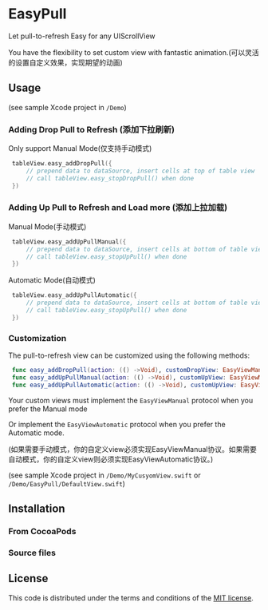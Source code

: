 # EasyPull
Let pull-to-refresh Easy for any UIScrollView

You have the flexibility to set custom view with fantastic animation.(可以灵活的设置自定义效果，实现期望的动画)


## Usage

(see sample Xcode project in `/Demo`)

### Adding Drop Pull to Refresh (添加下拉刷新)

Only support Manual Mode(仅支持手动模式)

```Swift
 tableView.easy_addDropPull({
     // prepend data to dataSource, insert cells at top of table view
     // call tableView.easy_stopDropPull() when done
 })
```

### Adding Up Pull to Refresh and Load more (添加上拉加载)

Manual Mode(手动模式)

```Swift
 tableView.easy_addUpPullManual({
     // prepend data to dataSource, insert cells at bottom of table view
     // call tableView.easy_stopUpPull() when done
 })
```

Automatic Mode(自动模式)

```Swift
 tableView.easy_addUpPullAutomatic({
     // prepend data to dataSource, insert cells at bottom of table view
     // call tableView.easy_stopUpPull() when done
 })
```

### Customization

The pull-to-refresh view can be customized using the following methods:

```Swift
 func easy_addDropPull(action: (() ->Void), customDropView: EasyViewManual? = nil)
 func easy_addUpPullManual(action: (() ->Void), customUpView: EasyViewManual? = nil)
 func easy_addUpPullAutomatic(action: (() ->Void), customUpView: EasyViewAutomatic? = nil)
```

Your custom views must implement the `EasyViewManual` protocol when you prefer the Manual mode 

Or implement the `EasyViewAutomatic` protocol when you prefer the Automatic mode.

(如果需要手动模式，你的自定义view必须实现EasyViewManual协议。如果需要自动模式，你的自定义view则必须实现EasyViewAutomatic协议。)

(see sample Xcode project in `/Demo/MyCusyomView.swift` or `/Demo/EasyPull/DefaultView.swift`)

## Installation

### From CocoaPods

### Source files


## License

This code is distributed under the terms and conditions of the [MIT license](LICENSE).